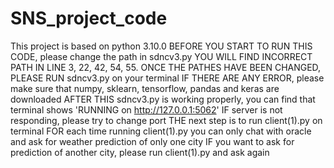 # SNS_project_code
This project is based on python 3.10.0
BEFORE YOU START TO RUN THIS CODE, please change the path in sdncv3.py
YOU WILL FIND INCORRECT PATH IN LINE 3, 22, 42, 54, 55.
ONCE THE PATHES HAVE BEEN CHANGED, PLEASE RUN sdncv3.py on your terminal 
IF THERE ARE ANY ERROR, please make sure that numpy, sklearn, tensorflow, pandas and keras are downloaded
AFTER THIS sdncv3.py is working properly, you can find that terminal shows 'RUNNING on http://127.0.0.1:5062'
IF server is not responding, please try to change port
THE next step is to run client(1).py on terminal
FOR each time running client(1).py you can only chat with oracle and ask for weather prediction of only one city
IF you want to ask for prediction of another city, please run client(1).py and ask again
